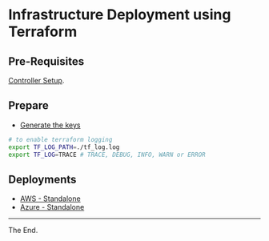 # Infrastructure Deployment using Terraform

## Pre-Requisites

[Controller Setup](/infrastructure/controller/azure).

## Prepare

* [Generate the keys](../keys)

````bash
# to enable terraform logging
export TF_LOG_PATH=./tf_log.log
export TF_LOG=TRACE # TRACE, DEBUG, INFO, WARN or ERROR
````

## Deployments

* [AWS - Standalone](./aws/standalone)
* [Azure - Standalone](./azure/standalone)

---
The End.
